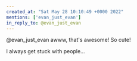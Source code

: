 ```yaml
---
created_at: "Sat May 28 10:10:49 +0000 2022"
mentions: ['evan_just_evan']
in_reply_to: @evan_just_evan
---
```


@evan_just_evan awww, that's awesome! So cute!

I always get stuck with people...